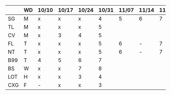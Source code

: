 
|     | WD |10/10|10/17|10/24|10/31|11/07|11/14|11/21|11/28|12/05|12/12|12/19|12/26|...|
|-----|----|-----|-----|-----|-----|-----|-----|-----|-----|-----|-----|-----|-----|---|
| SG  | M  | x   | x   | x   | 4   | 5   | 6   | 7   | 8   |  |  |  |  |  | 
| TL  | M  | x   | x   | x   | 5   |  |  |  |  |  |  |  |  |  | 
| CV  | M  | x   | 3   | 4   | 5   |  |  |  |  |  |  |  |  |  | 
| FL  | T  | x   | x   | x   | 5   | 6   | -   | 7   | 8   |  |  |  |  |  | 
| NT  | T  | x   | x   | x   | 5   | 6   | -   | 7   | 8   |  |  |  |  |  | 
| B99 | T  | 4   | 5   | 6   | 7   |  |  |  |  |  |  |  |  |  | 
| BS  | W  | x   | x   | 7   | 8   |  |  |  |  |  |  |  |  |  | 
| LOT | H  | x   | x   | 3   | 4   |  |  |     | 7   |  |  |  |  |  | 
| CXG | F  | -   | x   | x   | 3   |  |  |  |  |  |  |  |  |  | 

